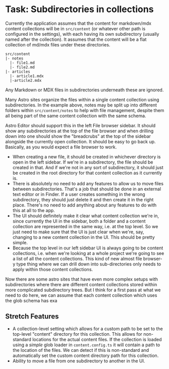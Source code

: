 # Task: Subdirectories in collections

Currently the application assumes that the content for markdown/mdx content collections will be in `src/content` (or whatever other path is configured in the settings), with each having its own subdirectory (usually named after the collection). It assumes that the content will be a flat collection of md/mdx files under these directories.

```
src/content
|- notes
  |- file1.md
  |- file2.md
|- articles
  |- article1.mdx
  |-article2.mdx
```

Any Markdown or MDX files in subdirectories underneath these are ignored.

Many Astro sites organize the files within a single content collection using subdirectories. In the example above, notes may be split up into different folders within `src/content/notes` to help with file management, despite them all being part of the same content collection with the same schema.

Astro Editor should support this in the left File browser sidebar. It should show any subdirectories at the top of the file browser and when drilling down into one should show the "breadcrubs" at the top of the sidebar alongside the currently open collection. It should be easy to go back up. Basically, as you would expect a file browser to work.

- When creating a new file, it should be created in whichever directory is open in the left sidebar. If we're in a subdirectory, the file should be created in that. And if we're not in any sort of subdirectory, it should just be created in the root directory for that content collection as it currently is.
- There is absolutely no need to add any features to allow us to move files between subdirectories. That's a job that should be done in an external text editor or in Finder. If a user creates something in the wrong subdirectory, they should just delete it and then create it in the right place. There's no need to add anything about any features to do with this at all to the app.
- The UI should definitely make it clear what content collection we're in, since currently the UI in the sidebar, both a folder and a content collection are represented in the same way, i.e. at the top level. So we just need to make sure that the UI is just clear when we're, say, changing to a new content collection in the UI. This should be pretty simple.
- Because the top level in our left sidebar UI is always going to be content collections, i.e. when we're looking at a whole project we're going to see a list of all the content collections. This kind of new almost file browser-y type thing where we can drill down into sub-directories only needs to apply within those content collections.

Now there are some astro sites that have even more complex setups with subdirectories where there are different content collections stored within more complicated subdirectory trees. But I think for a first pass at what we need to do here, we can assume that each content collection which uses the glob schema has exa

## Stretch Features

- A collection-level setting which allows for a custom path to be set to the top-level "content" directory for this collection. This allows for non-standard locations for the actual content files. If the collection is loaded using a _simple_ glob loader in `content.config.ts` it will contain a path to the location of the files. We can detect if this is non-standard and automatically set the custom content directory path for this collection.
- Ability to move a file from one subdirectory to another in the UI.
